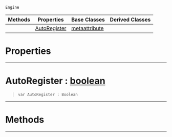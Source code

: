  `Engine`

|Methods|Properties|Base Classes|Derived Classes|
|---|---|---|---|
| |[ AutoRegister](https://github.com/PlasmaEngine/PlasmaDocs/blob/master/code_reference/class_reference/metaeditorscriptobject.markdown#autoregister-plasma-engine)|[metaattribute](https://github.com/PlasmaEngine/PlasmaDocs/blob/master/code_reference/class_reference/metaattribute.markdown)| |


 #  Properties


---  
 #  AutoRegister : [boolean](https://github.com/PlasmaEngine/PlasmaDocs/blob/master/code_reference/lightning_base_types/boolean.markdown)

> 
> ``` lang=cpp, name=Lightning
> var AutoRegister : Boolean


---  
 #  Methods


---  
 

 